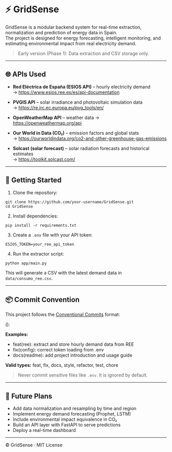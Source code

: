 # ⚡ GridSense

GridSense is a modular backend system for real-time extraction, normalization and prediction of energy data in Spain.  
The project is designed for energy forecasting, intelligent monitoring, and estimating environmental impact from real electricity demand.

> Early version (Phase 1): Data extraction and CSV storage only.

---

## 🌐 APIs Used

- **Red Eléctrica de España (ESIOS API)** – hourly electricity demand  
  → https://www.esios.ree.es/es/api-documentation

- **PVGIS API** – solar irradiance and photovoltaic simulation data  
  → https://re.jrc.ec.europa.eu/pvg_tools/en/

- **OpenWeatherMap API** – weather data 
  → https://openweathermap.org/api

- **Our World in Data (CO₂)** – emission factors and global stats  
  → https://ourworldindata.org/co2-and-other-greenhouse-gas-emissions

- **Solcast (solar forecast)** – solar radiation forecasts and historical estimates  
  → https://toolkit.solcast.com/
---

## 🚀 Getting Started

1. Clone the repository:

```
git clone https://github.com/your-username/GridSense.git
cd GridSense
```

2. Install dependencies:

```
pip install -r requirements.txt
```

3. Create a `.env` file with your API token:

```
ESIOS_TOKEN=your_ree_api_token
```

4. Run the extractor script:

```
python app/main.py
```

This will generate a CSV with the latest demand data in `data/consumo_ree.csv`.

---

## 📦 Commit Convention

This project follows the [Conventional Commits](https://www.conventionalcommits.org/) format:

<type>(<scope>): <short description>

**Examples:**

- feat(ree): extract and store hourly demand data from REE
- fix(config): correct token loading from .env
- docs(readme): add project introduction and usage guide

**Valid types:** feat, fix, docs, style, refactor, test, chore

> Never commit sensitive files like `.env`. It is ignored by default.

---

## 🧠 Future Plans

- Add data normalization and resampling by time and region  
- Implement energy demand forecasting (Prophet, LSTM)  
- Include environmental impact equivalence in CO₂  
- Build an API layer with FastAPI to serve predictions  
- Deploy a real-time dashboard

---

© GridSense · MIT License